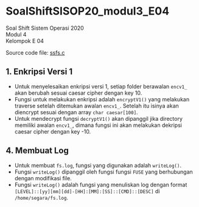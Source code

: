 # SoalShiftSISOP20_modul3_E04

Soal Shift Sistem Operasi 2020\
Modul 4\
Kelompok E 04

Source code file: [ssfs.c](https://github.com/segara2410/SoalShiftSISOP20_modul4_E04/blob/master/ssfs.c)

## 1. Enkripsi Versi 1
- Untuk menyelesaikan enkripsi versi 1, setiap folder berawalan `encv1_` akan berubah sesuai caesar cipher dengan key 10.
- Fungsi untuk melakukan enkripsi adalah `encryptV1()` yang melakukan traverse setelah ditemukan awalan `encv1_`. 
  Setelah itu isinya akan diencrypt sesuai dengan array `char caesar[100]`. 
- Untuk mendecrypt fungsi `decryptV1()` akan dipanggil jika directory memiliki awalan `encv1_`, dimana fungsi ini akan melakukan dekripsi caesar cipher dengan key -10.

## 4. Membuat Log
- Untuk membuat `fs.log`, fungsi yang digunakan adalah `writeLog()`.
- Fungsi `writeLog()` dipanggil oleh fungsi fungsi `FUSE` yang berhubungan dengan modifikasi file.
- Fungsi `writeLog()` adalah fungsi yang menuliskan log dengan format `[LEVEL]::[yy][mm][dd]-[HH]:[MM]:[SS]::[CMD]::[DESC]` di `/home/segara/fs.log`.